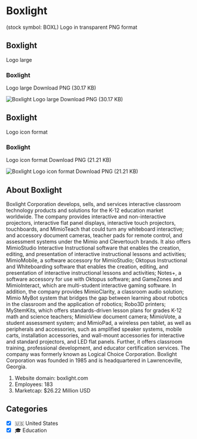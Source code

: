 # Boxlight
 (stock symbol: BOXL) Logo in transparent PNG format

## Boxlight
 Logo large

### Boxlight
 Logo large Download PNG (30.17 KB)

![Boxlight
 Logo large Download PNG (30.17 KB)](/img/orig/BOXL_BIG-71164c2b.png)

## Boxlight
 Logo icon format

### Boxlight
 Logo icon format Download PNG (21.21 KB)

![Boxlight
 Logo icon format Download PNG (21.21 KB)](/img/orig/BOXL-ead6fae0.png)

## About Boxlight


Boxlight Corporation develops, sells, and services interactive classroom technology products and solutions for the K-12 education market worldwide. The company provides interactive and non-interactive projectors, interactive flat panel displays, interactive touch projectors, touchboards, and MimioTeach that could turn any whiteboard interactive; and accessory document cameras, teacher pads for remote control, and assessment systems under the Mimio and Clevertouch brands. It also offers MimioStudio Interactive Instructional software that enables the creation, editing, and presentation of interactive instructional lessons and activities; MimioMobile, a software accessory for MimioStudio; Oktopus Instructional and Whiteboarding software that enables the creation, editing, and presentation of interactive instructional lessons and activities; Notes+, a software accessory for use with Oktopus software; and GameZones and MimioInteract, which are multi-student interactive gaming software. In addition, the company provides MimioClarity, a classroom audio solution; Mimio MyBot system that bridges the gap between learning about robotics in the classroom and the application of robotics; Robo3D printers; MyStemKits, which offers standards-driven lesson plans for grades K-12 math and science teachers; MimioView document camera; MimioVote, a student assessment system; and MimioPad, a wireless pen tablet, as well as peripherals and accessories, such as amplified speaker systems, mobile carts, installation accessories, and wall-mount accessories for interactive and standard projectors, and LED flat panels. Further, it offers classroom training, professional development, and educator certification services. The company was formerly known as Logical Choice Corporation. Boxlight Corporation was founded in 1985 and is headquartered in Lawrenceville, Georgia.

1. Website domain: boxlight.com
2. Employees: 183
3. Marketcap: $26.22 Million USD


## Categories
- [x] 🇺🇸 United States
- [x] 🎓 Education
